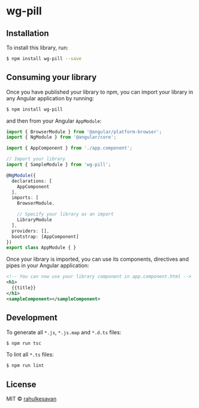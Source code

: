 # wg-pill

## Installation

To install this library, run:

```bash
$ npm install wg-pill --save
```

## Consuming your library

Once you have published your library to npm, you can import your library in any Angular application by running:

```bash
$ npm install wg-pill
```

and then from your Angular `AppModule`:

```typescript
import { BrowserModule } from '@angular/platform-browser';
import { NgModule } from '@angular/core';

import { AppComponent } from './app.component';

// Import your library
import { SampleModule } from 'wg-pill';

@NgModule({
  declarations: [
    AppComponent
  ],
  imports: [
    BrowserModule,

    // Specify your library as an import
    LibraryModule
  ],
  providers: [],
  bootstrap: [AppComponent]
})
export class AppModule { }
```

Once your library is imported, you can use its components, directives and pipes in your Angular application:

```xml
<!-- You can now use your library component in app.component.html -->
<h1>
  {{title}}
</h1>
<sampleComponent></sampleComponent>
```

## Development

To generate all `*.js`, `*.js.map` and `*.d.ts` files:

```bash
$ npm run tsc
```

To lint all `*.ts` files:

```bash
$ npm run lint
```

## License

MIT © [rahulkesavan](mailto:b_k_rahul@yahoo.com)
